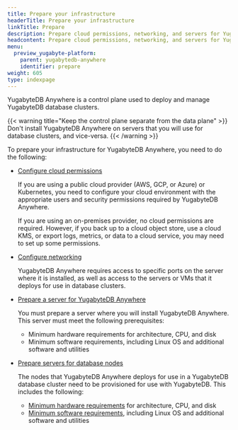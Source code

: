 ```yaml
---
title: Prepare your infrastructure
headerTitle: Prepare your infrastructure
linkTitle: Prepare
description: Prepare cloud permissions, networking, and servers for YugabyteDB Anywhere.
headcontent: Prepare cloud permissions, networking, and servers for YugabyteDB Anywhere
menu:
  preview_yugabyte-platform:
    parent: yugabytedb-anywhere
    identifier: prepare
weight: 605
type: indexpage
---
```


YugabyteDB Anywhere is a control plane used to deploy and manage YugabyteDB database clusters.

{{< warning title="Keep the control plane separate from the data plane" >}}
Don't install YugabyteDB Anywhere on servers that you will use for database clusters, and vice-versa.
{{< /warning >}}

To prepare your infrastructure for YugabyteDB Anywhere, you need to do the following:

- [Configure cloud permissions](./cloud-permissions/)

  If you are using a public cloud provider (AWS, GCP, or Azure) or Kubernetes, you need to configure your cloud environment with the appropriate users and security permissions required by YugabyteDB Anywhere.

  If you are using an on-premises provider, no cloud permissions are required. However, if you back up to a cloud object store, use a cloud KMS, or export logs, metrics, or data to a cloud service, you may need to set up some permissions.

- [Configure networking](./networking/)

  YugabyteDB Anywhere requires access to specific ports on the server where it is installed, as well as access to the servers or VMs that it deploys for use in database clusters.

- [Prepare a server for YugabyteDB Anywhere](./server-yba/)

  You must prepare a server where you will install YugabyteDB Anywhere. This server must meet the following prerequisites:

  - Minimum hardware requirements for architecture, CPU, and disk
  - Minimum software requirements, including Linux OS and additional software and utilities

- [Prepare servers for database nodes](./server-nodes/)

  The nodes that YugabyteDB Anywhere deploys for use in a YugabyteDB database cluster need to be provisioned for use with YugabyteDB. This includes the following:

  - [Minimum hardware requirements](./server-nodes-hardware/) for architecture, CPU, and disk
  - [Minimum software requirements](./server-nodes-software/), including Linux OS and additional software and utilities
